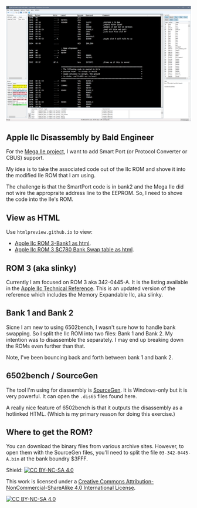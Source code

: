 ![SourceGen screenshot in the Slot 6 code](/images/IIc_rom3_slot6_code.png)

## Apple IIc Disassembly by Bald Engineer
For the [Mega IIe project](https://github.com/baldengineer/Mega-IIe/), I want to add Smart Port (or Protocol Converter or CBUS) support. 

My idea is to take the associated code out of the IIc ROM and shove it into the modified IIe ROM that I am using.

The challenge is that the SmartPort code is in bank2 and the Mega IIe did not wire the appropraite address line to the EEPROM. So, I need to shove the code into the IIe's ROM.

## View as HTML
Use `htmlpreview.github.io` to view:
+ [Apple IIc ROM 3-Bank1 as html](https://htmlpreview.github.io/?https://github.com/baldengineer/Apple-IIc-ROM-Disassembly/blob/main/IIc%20ROM%203/html/Apple%20IIc%20bank1%20of%2003-342-0445%20-%20A.bin.html).
+ [Apple IIc ROM 3 $C780 Bank Swap table as html](https://htmlpreview.github.io/?https://htmlpreview.github.io/?https://github.com/baldengineer/Apple-IIc-ROM-Disassembly/blob/main/IIc%20ROM%203/html/Apple%20IIc%20bank1%20of%2003-342-0445%20-%20A.bin.html).

## ROM 3 (aka slinky)
Currently I am focused on ROM 3 aka 342-0445-A. It is the listing available in the [Apple IIc Technical Reference](https://archive.org/details/Apple_IIc_Technical_Reference_Manual). This is an updated version of the reference which includes the Memory Expandable IIc, aka slinky.

## Bank 1 and Bank 2
Sicne I am new to using 6502bench, I wasn't sure how to handle bank swapping. So I split the IIc ROM into two files: Bank 1 and Bank 2. My intention was to disassemble the separately. I may end up breaking down the ROMs even further than that.

Note, I've been bouncing back and forth between bank 1 and bank 2.

## 6502bench / SourceGen
The tool I'm using for diassembly is [SourceGen](https://6502bench.com/). It is Windows-only but it is very powerful. It can open the `.dis65` files found here.

A really nice feature of 6502bench is that it outputs the disassembly as a hotlinked HTML. (Which is my primary reason for doing this exercise.) 

## Where to get the ROM?
You can download the binary files from various archive sites. However, to open them with the SourceGen files, you'll need to split the file `03-342-0445-A.bin` at the bank boundry $3FFF.

Shield: [![CC BY-NC-SA 4.0][cc-by-nc-sa-shield]][cc-by-nc-sa]

This work is licensed under a
[Creative Commons Attribution-NonCommercial-ShareAlike 4.0 International License][cc-by-nc-sa].

[![CC BY-NC-SA 4.0][cc-by-nc-sa-image]][cc-by-nc-sa]

[cc-by-nc-sa]: http://creativecommons.org/licenses/by-nc-sa/4.0/
[cc-by-nc-sa-image]: https://licensebuttons.net/l/by-nc-sa/4.0/88x31.png
[cc-by-nc-sa-shield]: https://img.shields.io/badge/License-CC%20BY--NC--SA%204.0-lightgrey.svg